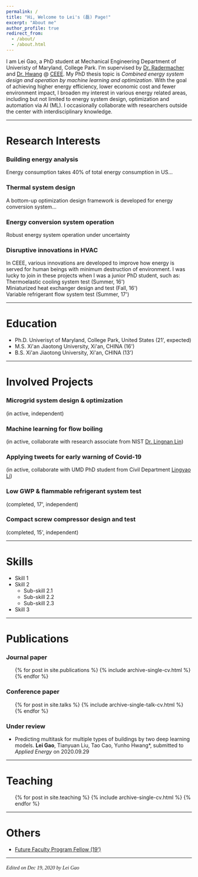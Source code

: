 ```yaml
---
permalink: /
title: "Hi, Welcome to Lei's (磊) Page!"
excerpt: "About me"
author_profile: true
redirect_from: 
  - /about/
  - /about.html
---
```


I am Lei Gao, a PhD student at Mechanical Engineering Department of Univeristy of Maryland, College Park. 
I'm supervised by [Dr. Radermacher](https://energy.umd.edu/clark/faculty/577/Reinhard-Radermacher) and 
[Dr. Hwang](https://enme.umd.edu/clark/faculty/549/Yunho-Hwang) @ [CEEE](https://ceee.umd.edu/). 
My PhD thesis topic is *Combined energy system design and operation by machine learning and optimization*.
With the goal of achieving higher energy efficiency, lower economic cost and fewer environment impact, I broaden 
my interest in various energy related areas, including but not limited to energy system design, optimization and 
automation via AI (ML). I occasionally collaborate with researchers outside the center with interdisciplinary knowledge.

---

Research Interests
======
### Building energy analysis
Energy consumption takes 40% of total energy consumption in US...

### Thermal system design
A bottom-up optimization design framework is developed for energy conversion system...

### Energy conversion system operation
Robust energy system operation under uncertainty

### Disruptive innovations in HVAC
In CEEE, various innovations are developed to improve how energy is served for human beings with minimum destruction of environment.
I was lucky to join in these projects when I was a junior PhD student, such as:<br> 
Thermoelastic cooling system test (Summer, 16')<br> 
Miniaturized heat exchanger design and test (Fall, 16')<br> 
Variable refrigerant flow system test (Summer, 17')<br> 

---

Education
======
- Ph.D. Univerisyt of Maryland, College Park, United States (21', expected)
- M.S.  Xi'an Jiaotong University, Xi'an, CHINA (16')
- B.S.  Xi'an Jiaotong University, Xi'an, CHINA (13')

---

Involved Projects
======
### Microgrid system design & optimization 
(in active, independent) <br> 


### Machine learning for flow boiling  
(in active, collaborate with research associate from NIST [Dr. Lingnan Lin](https://scholar.google.com/citations?user=DPrW7bAAAAAJ&hl=en)) <br> 


### Applying tweets for early warning of Covid-19  
(in active, collaborate with UMD PhD student from Civil Department [Lingyao Li](https://scholar.google.com/citations?user=gpky5QgAAAAJ&hl=en)) <br> 


### Low GWP & flammable refrigerant system test 
(completed, 17', independent) <br> 


### Compact screw compressor design and test 
(completed, 15', independent) <br> 

---

Skills
======
* Skill 1
* Skill 2
  * Sub-skill 2.1
  * Sub-skill 2.2
  * Sub-skill 2.3
* Skill 3

---

Publications
======
### Journal paper
  <ul>{% for post in site.publications %}
    {% include archive-single-cv.html %}
  {% endfor %}</ul>

### Conference paper
  <ul>{% for post in site.talks %}
    {% include archive-single-talk-cv.html %}
  {% endfor %}</ul>

### Under review
- Predicting multitask for multiple types of buildings by two deep learning models. 
  **Lei Gao**, Tianyuan Liu, Tao Cao, Yunho Hwang\*, submitted to *Applied Energy* on 2020.09.29

---

Teaching
======
  <ul>{% for post in site.teaching %}
    {% include archive-single-cv.html %}
  {% endfor %}</ul>

---

Others
======
- [Future Faculty Program Fellow (19')](https://enme.umd.edu/news/story/lei-gao-admitted-into-the-future-faculty-program) <br>

---

######  <font face='Papyrus'>Edited on Dec 19, 2020 by Lei Gao</font>
